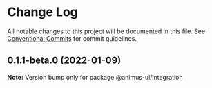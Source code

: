 # Change Log

All notable changes to this project will be documented in this file.
See [Conventional Commits](https://conventionalcommits.org) for commit guidelines.

## 0.1.1-beta.0 (2022-01-09)

**Note:** Version bump only for package @animus-ui/integration
